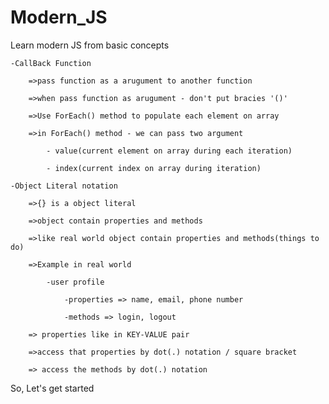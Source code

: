 # Modern_JS
Learn modern JS from basic concepts 

    -CallBack Function

        =>pass function as a arugument to another function

        =>when pass function as arugument - don't put bracies '()'

        =>Use ForEach() method to populate each element on array

        =>in ForEach() method - we can pass two argument

            - value(current element on array during each iteration)

            - index(current index on array during iteration)

    -Object Literal notation

        =>{} is a object literal

        =>object contain properties and methods

        =>like real world object contain properties and methods(things to do)

        =>Example in real world

            -user profile

                -properties => name, email, phone number

                -methods => login, logout

        => properties like in KEY-VALUE pair

        =>access that properties by dot(.) notation / square bracket

        => access the methods by dot(.) notation
 
So, Let's get started
